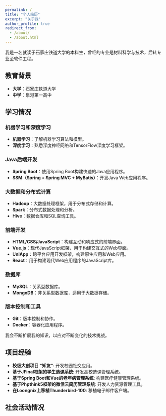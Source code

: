 ```yaml
---
permalink: /
title: "个人简历"
excerpt: "关于我"
author_profile: true
redirect_from: 
  - /about/
  - /about.html
---
```



<link rel="stylesheet" href="https://maxcdn.bootstrapcdn.com/bootstrap/4.5.2/css/bootstrap.min.css">
<link rel="stylesheet" href="your-custom-styles.css">


我是一名就读于石家庄铁道大学的本科生，曾经的专业是材料科学与技术，后转专业至软件工程。

## 教育背景
- **大学**：石家庄铁道大学
- **中学**：泉港第一高中

## 学习情况
### 机器学习和深度学习
- **机器学习**：了解机器学习算法和模型。
- **深度学习**：熟悉深度神经网络和TensorFlow深度学习框架。

### Java后端开发
- **Spring Boot**：使用Spring Boot构建快速的Java应用程序。
- **SSM（Spring + Spring MVC + MyBatis）**：开发Java Web应用程序。

### 大数据和分布式计算
- **Hadoop**：大数据处理框架，用于分布式存储和计算。
- **Spark**：分布式数据处理和分析。
- **Hive**：数据仓库和SQL查询工具。

### 前端开发
- **HTML/CSS/JavaScript**：构建互动和响应式的前端界面。
- **Vue.js**：现代JavaScript框架，用于构建交互式的Web界面。
- **UniApp**：跨平台应用开发框架，构建原生应用和Web应用。
- **React**：用于构建现代Web应用程序的JavaScript库。

### 数据库
- **MySQL**：关系型数据库。
- **MongoDB**：非关系型数据库，适用于大数据存储。

### 版本控制和工具
- **Git**：版本控制和协作。
- **Docker**：容器化应用程序。

我会不断扩展我的知识，以应对不断变化的技术挑战。

## 项目经验
- **校级大创项目 "知友"**: 开发校园社交应用。
- **基于JFinal框架的学生选课系统**: 开发高校选课管理系统。
- **基于Spring Boot和Vue的老年病管理系统**: 构建医疗健康管理系统。
- **基于Phpthink5框架的微信云简历管理系统**: 开发人力资源管理工具。
- **在Loongnix上移植Thunderbird-100**: 移植电子邮件客户端。

## 社会活动情况
